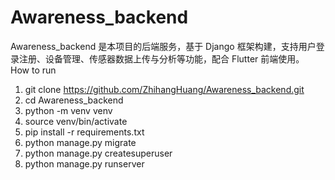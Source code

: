﻿# Awareness_backend
 Awareness_backend 是本项目的后端服务，基于 Django 框架构建，支持用户登录注册、设备管理、传感器数据上传与分析等功能，配合 Flutter 前端使用。
How to run
1. git clone https://github.com/ZhihangHuang/Awareness_backend.git
2. cd Awareness_backend
3. python -m venv venv
4. source venv/bin/activate
5. pip install -r requirements.txt
6. python manage.py migrate
7. python manage.py createsuperuser
8. python manage.py runserver
